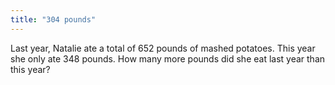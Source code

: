```yaml
---
title: "304 pounds"
---
```

Last year, Natalie ate a total of 652 pounds of mashed potatoes. This year she only ate 348 pounds. How many more pounds did she eat last year than this year?

